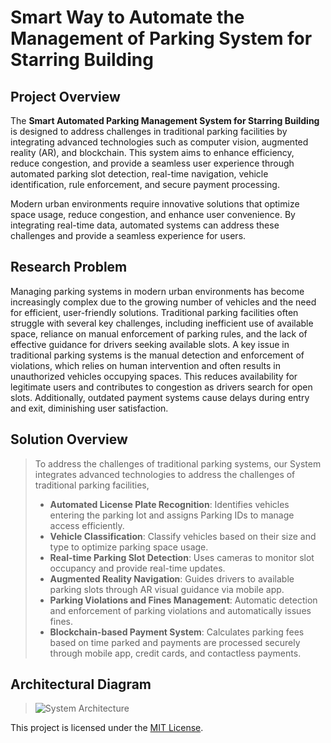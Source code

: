 # Smart Way to Automate the Management of Parking System for Starring Building

## Project Overview
The **Smart Automated Parking Management System for Starring Building** is designed to address challenges in traditional parking facilities by integrating advanced technologies such as computer vision, augmented reality (AR), and blockchain. This system aims to enhance efficiency, reduce congestion, and provide a seamless user experience through automated parking slot detection, real-time navigation, vehicle identification, rule enforcement, and secure payment processing.

Modern urban environments require innovative solutions that optimize space usage, reduce congestion, and enhance user convenience. By integrating real-time data, automated systems can address these challenges and provide a seamless experience for users.


## Research Problem

Managing parking systems in modern urban environments has become increasingly complex due to the growing number of vehicles and the need for efficient, user-friendly solutions. Traditional parking facilities often struggle with several key challenges, including inefficient use of available space, reliance on manual enforcement of parking rules, and the lack of effective guidance for drivers seeking available slots. A key issue in traditional parking systems is the manual detection and enforcement of violations, which relies on human intervention and often results in unauthorized vehicles occupying spaces. This reduces availability for legitimate users and contributes to congestion as drivers search for open slots. Additionally, outdated payment systems cause delays during entry and exit, diminishing user satisfaction.

## Solution Overview 
> To address the challenges of traditional parking systems, our System integrates advanced technologies to address the challenges of traditional parking facilities,
> - **Automated License Plate Recognition**: Identifies vehicles entering the parking lot and assigns Parking IDs to manage access efficiently.
> - **Vehicle Classification**: Classify vehicles based on their size and type to optimize parking space usage.
> - **Real-time Parking Slot Detection**: Uses cameras to monitor slot occupancy and provide real-time updates.
> - **Augmented Reality Navigation**: Guides drivers to available parking slots through AR visual guidance via mobile app.
> - **Parking Violations and Fines Management**: Automatic detection and enforcement of parking violations and automatically issues fines.
> - **Blockchain-based Payment System**: Calculates parking fees based on time parked and payments are processed securely through mobile app, credit cards, and contactless payments.

## Architectural Diagram
> ![System Architecture](https://github.com/user-attachments/assets/c1d4e9d7-1bb6-4ace-8479-7bd5c8aaa3ef)  

This project is licensed under the [MIT License](LICENSE).